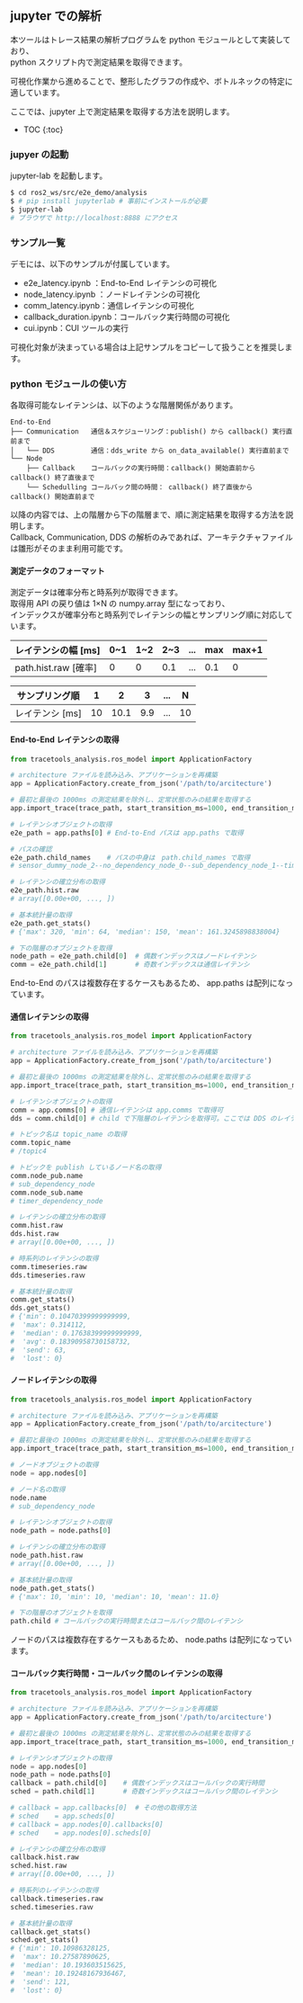 ## jupyter での解析

本ツールはトレース結果の解析プログラムを python モジュールとして実装しており、  
python スクリプト内で測定結果を取得できます。

可視化作業から進めることで、整形したグラフの作成や、ボトルネックの特定に適しています。

ここでは、jupyter 上で測定結果を取得する方法を説明します。


* TOC
{:toc}

### jupyer の起動

jupyter-lab を起動します。

```bash
$ cd ros2_ws/src/e2e_demo/analysis
$ # pip install jupyterlab # 事前にインストールが必要
$ jupyter-lab
# ブラウザで http://localhost:8888 にアクセス
```

### サンプル一覧

デモには、以下のサンプルが付属しています。

- e2e_latency.ipynb ：End-to-End レイテンシの可視化
- node_latency.ipynb ：ノードレイテンシの可視化
- comm_latency.ipynb：通信レイテンシの可視化
- callback_duration.ipynb：コールバック実行時間の可視化
- cui.ipynb：CUI ツールの実行

可視化対象が決まっている場合は上記サンプルをコピーして扱うことを推奨します。

### python モジュールの使い方

各取得可能なレイテンシは、以下のような階層関係があります。

```
End-to-End
├── Communication   通信＆スケジューリング：publish() から callback() 実行直前まで
│   └── DDS         通信：dds_write から on_data_available() 実行直前まで
└── Node
    ├── Callback    コールバックの実行時間：callback() 開始直前から callback() 終了直後まで
    └── Schedulling コールバック間の時間： callback() 終了直後から callback() 開始直前まで
```

以降の内容では、上の階層から下の階層まで、順に測定結果を取得する方法を説明します。  
Callback, Communication, DDS の解析のみであれば、アーキテクチャファイルは雛形がそのまま利用可能です。

#### 測定データのフォーマット

測定データは確率分布と時系列が取得できます。  
取得用 API の戻り値は 1×N の numpy.array 型になっており、  
インデックスが確率分布と時系列でレイテンシの幅とサンプリング順に対応しています。

| レイテンシの幅 [ms]  | 0~1  | 1~2  | 2~3  | ...  | max  | max+1 |
| -------------------- | ---- | ---- | ---- | ---- | ---- | ----- |
| path.hist.raw [確率] | 0    | 0    | 0.1  | ...  | 0.1  | 0     |

| サンプリング順  | 1    | 2    | 3    | ...  | N    |
| --------------- | ---- | ---- | ---- | ---- | ---- |
| レイテンシ [ms] | 10   | 10.1 | 9.9  | ...  | 10   |

#### End-to-End レイテンシの取得

```python
from tracetools_analysis.ros_model import ApplicationFactory

# architecture ファイルを読み込み、アプリケーションを再構築
app = ApplicationFactory.create_from_json('/path/to/arcitecture')

# 最初と最後の 1000ms の測定結果を除外し、定常状態のみの結果を取得する
app.import_trace(trace_path, start_transition_ms=1000, end_transition_ms=1000)

# レイテンシオブジェクトの取得
e2e_path = app.paths[0] # End-to-End パスは app.paths で取得

# パスの確認
e2e_path.child_names    # パスの中身は　path.child_names で取得
# sensor_dummy_node_2--no_dependency_node_0--sub_dependency_node_1--timer_dependency_node_1--actuator_dummy_node_1

# レイテンシの確立分布の取得
e2e_path.hist.raw
# array([0.00e+00, ..., ])

# 基本統計量の取得
e2e_path.get_stats()
# {'max': 320, 'min': 64, 'median': 150, 'mean': 161.3245898838004}

# 下の階層のオブジェクトを取得
node_path = e2e_path.child[0]  # 偶数インデックスはノードレイテンシ
comm = e2e_path.child[1]       # 奇数インデックスは通信レイテンシ
```

End-to-End のパスは複数存在するケースもあるため、 app.paths は配列になっています。

#### 通信レイテンシの取得

```python
from tracetools_analysis.ros_model import ApplicationFactory

# architecture ファイルを読み込み、アプリケーションを再構築
app = ApplicationFactory.create_from_json('/path/to/arcitecture')

# 最初と最後の 1000ms の測定結果を除外し、定常状態のみの結果を取得する
app.import_trace(trace_path, start_transition_ms=1000, end_transition_ms=1000)

# レイテンシオブジェクトの取得
comm = app.comms[0] # 通信レイテンシは app.comms で取得可
dds = comm.child[0] # child で下階層のレイテンシを取得可。ここでは DDS のレイテンシ。

# トピック名は topic_name の取得
comm.topic_name
# /topic4

# トピックを publish しているノード名の取得
comm.node_pub.name
# sub_dependency_node
comm.node_sub.name
# timer_dependency_node

# レイテンシの確立分布の取得
comm.hist.raw
dds.hist.raw
# array([0.00e+00, ..., ])

# 時系列のレイテンシの取得
comm.timeseries.raw
dds.timeseries.raｗ

# 基本統計量の取得
comm.get_stats()
dds.get_stats()
# {'min': 0.10470399999999999,
#  'max': 0.314112,
#  'median': 0.17638399999999999,
#  'avg': 0.18390958730158732,
#  'send': 63,
#  'lost': 0}
```

#### ノードレイテンシの取得

```python
from tracetools_analysis.ros_model import ApplicationFactory

# architecture ファイルを読み込み、アプリケーションを再構築
app = ApplicationFactory.create_from_json('/path/to/arcitecture')

# 最初と最後の 1000ms の測定結果を除外し、定常状態のみの結果を取得する
app.import_trace(trace_path, start_transition_ms=1000, end_transition_ms=1000)

# ノードオブジェクトの取得
node = app.nodes[0]

# ノード名の取得
node.name
# sub_dependency_node

# レイテンシオブジェクトの取得
node_path = node.paths[0]

# レイテンシの確立分布の取得
node_path.hist.raw
# array([0.00e+00, ..., ])

# 基本統計量の取得
node_path.get_stats()
# {'max': 10, 'min': 10, 'median': 10, 'mean': 11.0}

# 下の階層のオブジェクトを取得
path.child # コールバックの実行時間またはコールバック間のレイテンシ
```

ノードのパスは複数存在するケースもあるため、 node.paths は配列になっています。

#### コールバック実行時間・コールバック間のレイテンシの取得

```python
from tracetools_analysis.ros_model import ApplicationFactory

# architecture ファイルを読み込み、アプリケーションを再構築
app = ApplicationFactory.create_from_json('/path/to/arcitecture')

# 最初と最後の 1000ms の測定結果を除外し、定常状態のみの結果を取得する
app.import_trace(trace_path, start_transition_ms=1000, end_transition_ms=1000)

# レイテンシオブジェクトの取得
node = app.nodes[0]
node_path = node.paths[0]
callback = path.child[0]    # 偶数インデックスはコールバックの実行時間
sched = path.child[1]       # 奇数インデックスはコールバック間のレイテンシ

# callback = app.callbacks[0]  # その他の取得方法
# sched    = app.scheds[0]
# callback = app.nodes[0].callbacks[0]
# sched    = app.nodes[0].scheds[0]

# レイテンシの確立分布の取得
callback.hist.raw
sched.hist.raw
# array([0.00e+00, ..., ])

# 時系列のレイテンシの取得
callback.timeseries.raw
sched.timeseries.raｗ

# 基本統計量の取得
callback.get_stats()
sched.get_stats()
# {'min': 10.10986328125,
#  'max': 10.27587890625,
#  'median': 10.193603515625,
#  'mean': 10.19248167936467,
#  'send': 121,
#  'lost': 0}
```

